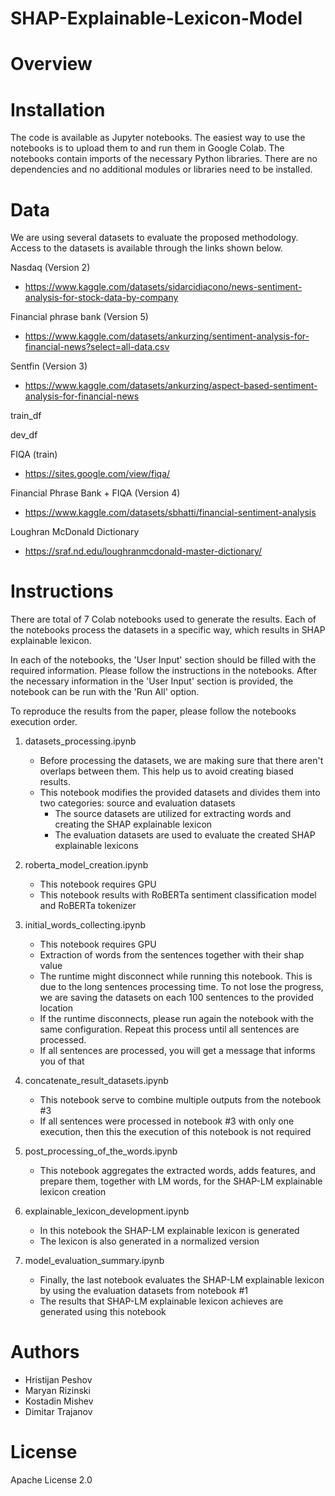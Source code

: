 # SHAP-Explainable-Lexicon-Model


# Overview



# Installation
The code is available as Jupyter notebooks. The easiest way to use the notebooks is to upload them to and run them in Google Colab. The notebooks contain imports of the necessary Python libraries. There are no dependencies and no additional modules or libraries need to be installed.

# Data
We are using several datasets to evaluate the proposed methodology. Access to the datasets is available through the links shown below.

Nasdaq (Version 2)
 - https://www.kaggle.com/datasets/sidarcidiacono/news-sentiment-analysis-for-stock-data-by-company

Financial phrase bank (Version 5)
 - https://www.kaggle.com/datasets/ankurzing/sentiment-analysis-for-financial-news?select=all-data.csv
 
Sentfin (Version 3)
 - https://www.kaggle.com/datasets/ankurzing/aspect-based-sentiment-analysis-for-financial-news
  
train_df

dev_df

FIQA (train)
 - https://sites.google.com/view/fiqa/

Financial Phrase Bank + FIQA (Version 4)
 - https://www.kaggle.com/datasets/sbhatti/financial-sentiment-analysis
  
Loughran McDonald Dictionary
 - https://sraf.nd.edu/loughranmcdonald-master-dictionary/
  

# Instructions
There are total of 7 Colab notebooks used to generate the results. Each of the notebooks process the datasets in a specific way, which results in SHAP explainable lexicon. 

In each of the notebooks, the 'User Input' section should be filled with the required information. Please follow the instructions in the notebooks. 
After the necessary information in the 'User Input' section is provided, the notebook can be run with the 'Run All' option.

To reproduce the results from the paper, please follow the notebooks execution order.

1. datasets_processing.ipynb
    - Before processing the datasets, we are making sure that there aren't overlaps between them. This help us to avoid creating biased results. 
    - This notebook modifies the provided datasets and divides them into two categories: source and evaluation datasets
      - The source datasets are utilized for extracting words and creating the SHAP explainable lexicon
      - The evaluation datasets are used to evaluate the created SHAP explainable lexicons

2. roberta_model_creation.ipynb
    - This notebook requires GPU
    - This notebook results with RoBERTa sentiment classification model and RoBERTa tokenizer
  
3. initial_words_collecting.ipynb
    - This notebook requires GPU
    - Extraction of words from the sentences together with their shap value
    - The runtime might disconnect while running this notebook. This is due to the long sentences processing time. To not lose the progress, we are saving the datasets on each 100 sentences to the provided location
    - If the runtime disconnects, please run again the notebook with the same configuration. Repeat this process until all sentences are processed.
    - If all sentences are processed, you will get a message that informs you of that

4. concatenate_result_datasets.ipynb
    - This notebook serve to combine multiple outputs from the notebook #3
    - If all sentences were processed in notebook #3 with only one execution, then this the execution of this notebook is not required

5. post_processing_of_the_words.ipynb
    - This notebook aggregates the extracted words, adds features, and prepare them, together with LM words, for the SHAP-LM explainable lexicon creation
  
6. explainable_lexicon_development.ipynb
    - In this notebook the SHAP-LM explainable lexicon is generated
    - The lexicon is also generated in a normalized version
  
7. model_evaluation_summary.ipynb
    - Finally, the last notebook evaluates the SHAP-LM explainable lexicon by using the evaluation datasets from notebook #1
    - The results that SHAP-LM explainable lexicon achieves are generated using this notebook


# Authors
- Hristijan Peshov
- Maryan Rizinski
- Kostadin Mishev
- Dimitar Trajanov

# License
Apache License 2.0
